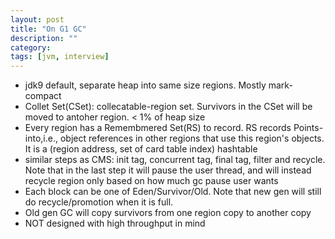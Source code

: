 ```yaml
---
layout: post
title: "On G1 GC"
description: ""
category: 
tags: [jvm, interview]
---
```

* jdk9 default, separate heap into same size regions. Mostly mark-compact
* Collet Set(CSet): collecatable-region set. Survivors in the CSet will be moved to antoher region. < 1% of heap size
* Every region has a Remembmered Set(RS) to record. RS records Points-into,i.e., object references in other regions that use this region's objects. It is a (region address, set of card table index) hashtable
* similar steps as CMS: init tag, concurrent tag, final tag, filter and recycle. Note that in the last step it will pause the user thread, and will instead recycle region only based on how much gc pause user wants
* Each block can be one of Eden/Survivor/Old. Note that new gen will still do recycle/promotion when it is full.
* Old gen GC will copy survivors from one region copy to another copy
* NOT designed with high throughput in mind



